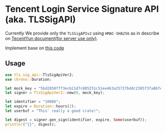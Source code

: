 # Tencent Login Service Signature API (aka. TLSSigAPI)

Currently We provide only the `TLSSigAPIv2` using `HMAC-SHA256` as in describe on [TecentYun document(for server use only)](https://cloud.tencent.com/document/product/269/32688#.E6.9C.8D.E5.8A.A1.E7.AB.AF.E8.AE.A1.E7.AE.97-usersig).

Implement base on [this code](https://github.com/tencentyun/tls-sig-api-python)

## Usage

```rust
use tls_sig_api::TlsSigApiVer2;
use chrono::Duration;

let mock_key = "5bd2850fff3ecb11d7c805251c51ee463a25727bddc2385f3fa8bfee1bb93b5e";
let signer = TlsSigApiVer2::new(0, mock_key);

let identifier = "10086";
let expire = Duration::hours(2);
let userbuf = "This' really a good crate!";

let digest = signer.gen_sign(identifier, expire, Some(userbuf));
println!("{}", digest);
```
